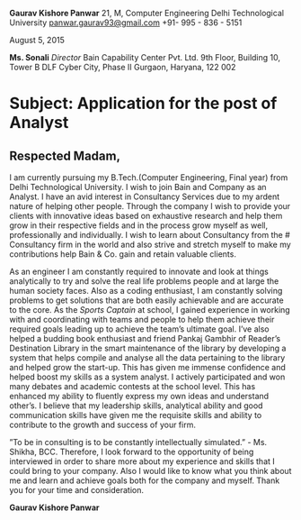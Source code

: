**Gaurav Kishore Panwar**
21, M, Computer Engineering
Delhi Technological University
panwar.gaurav93@gmail.com
+91- 995 - 836 - 5151

August 5, 2015

**Ms. Sonali**
_Director_
Bain Capability Center Pvt. Ltd.
9th Floor, Building 10, Tower B
DLF Cyber City, Phase II
Gurgaon, Haryana, 122 002

# Subject: Application for the post of Analyst

## Respected Madam,

I am currently pursuing my B.Tech.(Computer Engineering, Final year) from Delhi Technological
University. I wish to join Bain and Company as an Analyst. I have an avid interest in Consultancy Services due
to my ardent nature of helping other people. Through the company I wish to provide your clients with
innovative ideas based on exhaustive research and help them grow in their respective fields and in the
process grow myself as well, professionally and individually. I wish to learn about Consultancy from the #
Consultancy firm in the world and also strive and stretch myself to make my contributions help Bain & Co.
gain and retain valuable clients.

As an engineer I am constantly required to innovate and look at things analytically to try and solve the real
life problems people and at large the human society faces. Also as a coding enthusiast, I am constantly
solving problems to get solutions that are both easily achievable and are accurate to the core. As the _Sports
Captain_ at school, I gained experience in working with and coordinating with teams and people to help them
achieve their required goals leading up to achieve the team’s ultimate goal. I’ve also helped a budding book
enthusiast and friend Pankaj Gambhir of Reader’s Destination Library in the smart maintenance of the library
by developing a system that helps compile and analyse all the data pertaining to the library and helped grow
the start-up. This has given me immense confidence and helped boost my skills as a system analyst. I actively
participated and won many debates and academic contests at the school level. This has enhanced my ability
to fluently express my own ideas and understand other’s. I believe that my leadership skills, analytical ability
and good communication skills have given me the requisite skills and ability to contribute to the growth and
success of your firm.

”To be in consulting is to be constantly intellectually simulated.” - Ms. Shikha, BCC. Therefore, I look forward
to the opportunity of being interviewed in order to share more about my experience and skills that I could
bring to your company. Also I would like to know what you think about me and learn and achieve goals both
for the company and myself. Thank you for your time and consideration.

**Gaurav Kishore Panwar**


